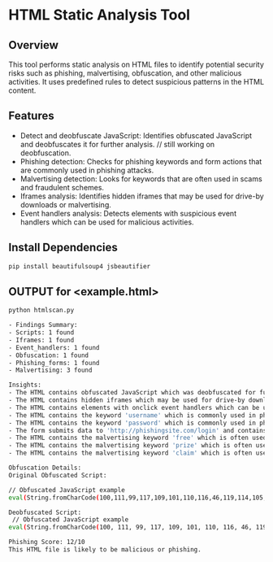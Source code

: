 # HTML Static Analysis Tool
## Overview
This tool performs static analysis on HTML files to identify potential security risks such as phishing, malvertising, obfuscation, and other malicious activities. It uses predefined rules to detect suspicious patterns in the HTML content.

## Features
- Detect and deobfuscate JavaScript: Identifies obfuscated JavaScript and deobfuscates it for further analysis. // still working on deobfuscation.
- Phishing detection: Checks for phishing keywords and form actions that are commonly used in phishing attacks.
- Malvertising detection: Looks for keywords that are often used in scams and fraudulent schemes.
- Iframes analysis: Identifies hidden iframes that may be used for drive-by downloads or malvertising.
- Event handlers analysis: Detects elements with suspicious event handlers which can be used for malicious activities.


## Install Dependencies
```bash
pip install beautifulsoup4 jsbeautifier
```
## OUTPUT for <example.html>
```bash
python htmlscan.py

- Findings Summary:
- Scripts: 1 found
- Iframes: 1 found
- Event_handlers: 1 found
- Obfuscation: 1 found
- Phishing_forms: 1 found
- Malvertising: 3 found

Insights:
- The HTML contains obfuscated JavaScript which was deobfuscated for further analysis.
- The HTML contains hidden iframes which may be used for drive-by downloads or malvertising.
- The HTML contains elements with onclick event handlers which can be used for malicious activities.
- The HTML contains the keyword 'username' which is commonly used in phishing attacks.
- The HTML contains the keyword 'password' which is commonly used in phishing attacks.
- The form submits data to 'http://phishingsite.com/login' and contains input fields for sensitive information such as 'text'.
- The HTML contains the malvertising keyword 'free' which is often used in scams and fraudulent schemes.
- The HTML contains the malvertising keyword 'prize' which is often used in scams and fraudulent schemes.
- The HTML contains the malvertising keyword 'claim' which is often used in scams and fraudulent schemes.

Obfuscation Details:
Original Obfuscated Script:

// Obfuscated JavaScript example
eval(String.fromCharCode(100,111,99,117,109,101,110,116,46,119,114,105,116,101,40,34,72,101,108,108,111,32,87,111,114,108,100,34,41));

Deobfuscated Script:
 // Obfuscated JavaScript example
eval(String.fromCharCode(100, 111, 99, 117, 109, 101, 110, 116, 46, 119, 114, 105, 116, 101, 40, 34, 72, 101, 108, 108, 111, 32, 87, 111, 114, 108, 100, 34, 41));

Phishing Score: 12/10
This HTML file is likely to be malicious or phishing.
```
